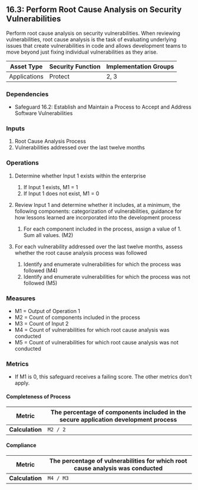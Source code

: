 ## 16.3: Perform Root Cause Analysis on Security Vulnerabilities

Perform root cause analysis on security vulnerabilities. When reviewing
vulnerabilities, root cause analysis is the task of evaluating
underlying issues that create vulnerabilities in code and allows
development teams to move beyond just fixing individual vulnerabilities
as they arise.

| Asset Type     | Security Function   | Implementation Groups |
| -------------- | ------------------- | --------------------- |
| Applications   | Protect             | 2, 3                  |

### Dependencies

-   Safeguard 16.2: Establish and Maintain a Process to Accept and
    Address Software Vulnerabilities

### Inputs

1.  Root Cause Analysis Process
2.  Vulnerabilities addressed over the last twelve months

### Operations

1.  Determine whether Input 1 exists within the enterprise

    1.  If Input 1 exists, M1 = 1
    2.  If Input 1 does not exist, M1 = 0

2.  Review Input 1 and determine whether it includes, at a minimum, the following components: categorization of vulnerabilities, guidance for how lessons learned are incorporated into the development process

    1.  For each component included in the process, assign a value of 1. Sum all values. (M2)

3.  For each vulnerability addressed over the last twelve months, assess whether the root cause analysis process was followed

    1.  Identify and enumerate vulnerabilities for which the process was followed (M4)
    2.  Identify and enumerate vulnerabilities for which the process was not followed (M5)

### Measures

-   M1 = Output of Operation 1
-   M2 = Count of components included in the process
-   M3 = Count of Input 2
-   M4 = Count of vulnerabilities for which root cause analysis was
    conducted
-   M5 = Count of vulnerabilities for which root cause analysis was not
    conducted

### Metrics

-   If M1 is 0, this safeguard receives a failing score. The other
    metrics don\'t apply.

#### Completeness of Process

| **Metric**      | The percentage of components included in the secure application development process |
|-----------------|-------------------------------------------------------------------------------------|
| **Calculation** | `M2 / 2`                                                                     |


#### Compliance

| **Metric**      | The percentage of vulnerabilities for which root cause analysis was conducted |
|-----------------|-----------------------------------------------------------------------------|
| **Calculation** | `M4 / M3`                                                             |

